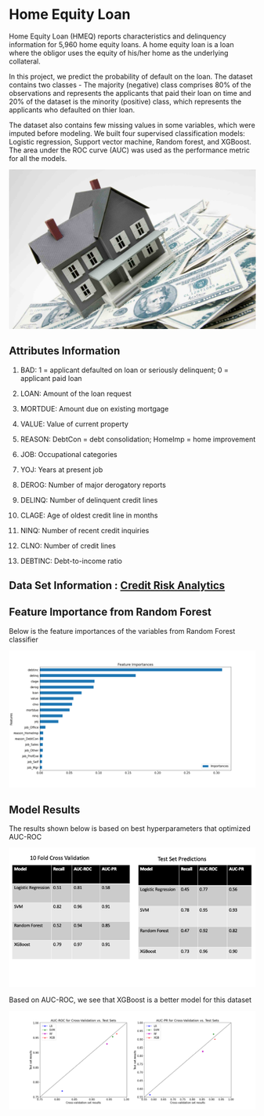 # Home Equity Loan 

Home Equity Loan (HMEQ) reports characteristics and delinquency information for 5,960 home equity loans. A home equity loan is a loan where the obligor uses the equity of his/her home as the underlying collateral. 

In this project, we predict the probability of default on the loan. The dataset contains two classes - The majority (negative) class comprises 80% of the observations and represents the applicants that paid their loan on time and 20% of the dataset is the minority (positive) class, which represents the applicants who defaulted on thier loan.

The dataset also contains few missing values in some variables, which were imputed before modeling.  We built four supervised classification models: Logistic regression, Support vector machine, Random forest, and XGBoost. The area under the ROC curve (AUC) was used as the performance metric for all the models. 

![Image](images/img.jpg)

## Attributes Information

1. BAD: 1 = applicant defaulted on loan or seriously delinquent; 0 = applicant paid loan

2. LOAN: Amount of the loan request

3. MORTDUE: Amount due on existing mortgage

4. VALUE: Value of current property

5. REASON: DebtCon = debt consolidation; HomeImp = home improvement

6. JOB: Occupational categories

7. YOJ: Years at present job

8. DEROG: Number of major derogatory reports

9. DELINQ: Number of delinquent credit lines

10. CLAGE: Age of oldest credit line in months

11. NINQ: Number of recent credit inquiries

12. CLNO: Number of credit lines

13. DEBTINC: Debt-to-income ratio

##  Data Set Information :  [Credit Risk Analytics](http://www.creditriskanalytics.net/citation-formats.html)

## Feature Importance from Random Forest

Below is the feature importances of the variables from Random Forest classifier

![Feature Importances](images/imp.png)

## Model Results

The results shown below is based on best hyperparameters that optimized AUC-ROC

![Results](images/results.png)

Based on AUC-ROC, we see that XGBoost is a better model for this dataset

![AUC Results](images/auc.png)


